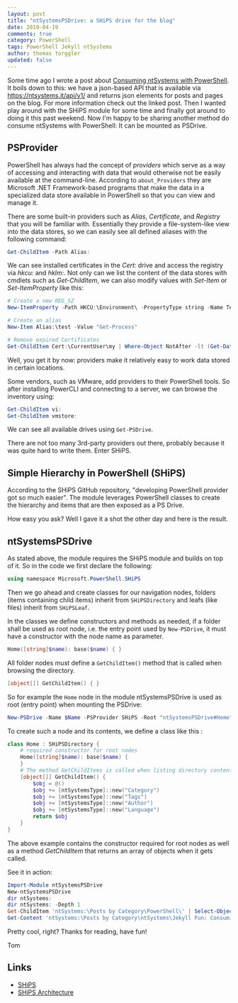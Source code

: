```yaml
---
layout: post
title: "ntSystemsPSDrive: a SHiPS drive for the blog"
date: 2019-04-19
comments: true
category: PowerShell
tags: PowerShell Jekyll ntSystems
author: thomas torggler
updated: false
---
```


Some time ago I wrote a post about [Consuming ntSystems with PowerShell](https://link). It boils down to this: we have a json-based API that is available via https://ntsystems.it/api/v1/ and returns json elements for posts and pages on the blog. For more information check out the linked post. Then I wanted play around with the SHiPS module for some time and finally got around to doing it this past weekend. Now I'm happy to be sharing another method do consume ntSystems with PowerShell: It can be mounted as PSDrive.

<!-- more -->

## PSProvider

PowerShell has always had the concept of _providers_ which serve as a way of accessing and interacting with data that would otherwise not be easily available at the command-line. According to `about_Providers` they are Microsoft .NET Framework-based programs that make the data in a specialized data store available in PowerShell so that you can view and manage it.

There are some built-in providers such as _Alias_, _Certificate_, and _Registry_ that you will be familiar with. Essentially they provide a file-system-like view into the data stores, so we can easily see all defined aliases with the following command:

```powershell
Get-ChildItem -Path Alias:
```

We can see installed certificates in the _Cert:_ drive and access the registry via _hkcu:_ and _hklm:_. Not only can we list the content of the data stores with cmdlets such as _Get-ChildItem_, we can also modify values with _Set-Item_ or _Set-ItemProperty_ like this:

```powershell
# Create a new REG_SZ 
New-ItemProperty -Path HKCU:\Environment\ -PropertyType string -Name TestPS -Value "test pwsh"

# Create an alias
New-Item Alias:\test -Value "Get-Process"

# Remove expired Certificates
Get-ChildItem Cert:\CurrentUser\my | Where-Object NotAfter -lt (Get-Date) | Remove-Item
```

Well, you get it by now: providers make it relatively easy to work data stored in certain locations.

Some vendors, such as VMware, add providers to their PowerShell tools. So after installing PowerCLI and connecting to a server, we can browse the inventory using: 

```powershell
Get-ChildItem vi:
Get-ChildItem vmstore:
```

We can see all available drives using `Get-PSDrive`.

There are not too many 3rd-party providers out there, probably because it was quite hard to write them. Enter SHiPS.


## Simple Hierarchy in PowerShell (SHiPS)

According to the SHiPS GitHub repository, "developing PowerShell provider got so much easier". The module leverages PowerShell classes to create the hierarchy and items that are then exposed as a PS Drive.

How easy you ask? Well I gave it a shot the other day and here is the result.
    

## ntSystemsPSDrive

As stated above, the module requires the SHiPS module and builds on top of it. So in the code we first declare the following:

```powershell
using namespace Microsoft.PowerShell.SHiPS
```

Then we go ahead and create classes for our navigation nodes, folders (items containing child items) inherit from `SHiPSDirectory` and leafs (like files) inherit from `SHiPSLeaf`. 

In the classes we define constructors and methods as needed, if a folder shall be used as root node, i.e. the entry point used by `New-PSDrive`, it must have a constructor with the node name as parameter.

```powershell
Home([string]$name): base($name) { }
```

All folder nodes must define a `GetChildItem()` method that is called when browsing the directory.

```powershell
[object[]] GetChildItem() { }
```

So for example the `Home` node in the module ntSystemsPSDrive is used as root (entry point) when mounting the PSDrive:

```powershell
New-PSDrive -Name $Name -PSProvider SHiPS -Root "ntSystemsPSDrive#Home" -Scope Global -ErrorAction Stop
```

To create such a node and its contents, we define a class like this :

```powershell
class Home : SHiPSDirectory {
    # required constructor for root nodes
    Home([string]$name): base($name) {
    }
    # The method GetChildItems is called when listing directory content
    [object[]] GetChildItem() {
        $obj = @()
        $obj += [ntSystemsType]::new("Category")
        $obj += [ntSystemsType]::new("Tags")
        $obj += [ntSystemsType]::new("Author")
        $obj += [ntSystemsType]::new("Language")
        return $obj
    }
}
```

The above example contains the constructor required for root nodes as well as a method _GetChildItem_ that returns an array of objects when it gets called.

See it in action: 

```powershell
Import-Module ntSystemsPSDrive
New-ntSystemsPSDrive
dir ntSystems:
dir ntSystems: -Depth 1
Get-ChildItem 'ntSystems:\Posts by Category\PowerShell\' | Select-Object -Property name,url
Get-Content 'ntSystems:\Posts by Category\ntSystems\Jekyll Fun: Consuming ntSystems with PowerShell' 
```

Pretty cool, right? Thanks for reading, have fun!

Tom


## Links

 - [SHiPS](https://github.com/powershell/ships/)
 - [SHiPS Architecture](https://github.com/PowerShell/SHiPS/blob/development/docs/Design.md)